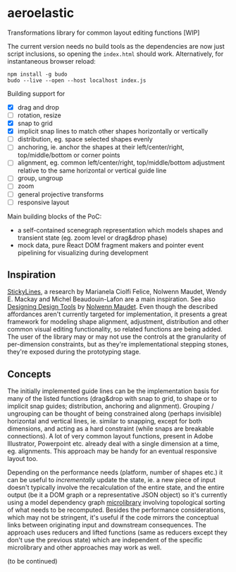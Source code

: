 # aeroelastic

Transformations library for common layout editing functions [WIP]

The current version needs no build tools as the dependencies are now just script inclusions, so opening the `index.html` should work. Alternatively, for instantaneous browser reload:

```
npm install -g budo
budo --live --open --host localhost index.js
```

Building support for

- [x] drag and drop
- [ ] rotation, resize
- [x] snap to grid
- [x] implicit snap lines to match other shapes horizontally or vertically
- [ ] distribution, eg. space selected shapes evenly
- [ ] anchoring, ie. anchor the shapes at their left/center/right, top/middle/bottom or corner points
- [ ] alignment, eg. common left/center/right, top/middle/bottom adjustment relative to the same horizontal or vertical guide line
- [ ] group, ungroup
- [ ] zoom
- [ ] general projective transforms
- [ ] responsive layout

Main building blocks of the PoC:

- a self-contained scenegraph representation which models shapes and transient state (eg. zoom level or drag&drop phase)
- mock data, pure React DOM fragment makers and pointer event pipelining for visualizing during development

## Inspiration

[StickyLines](https://www.youtube.com/watch?v=0msyWHrw40A), a research by Marianela Ciolfi Felice, Nolwenn Maudet, Wendy E. Mackay and Michel Beaudouin-Lafon are a main inspiration. See also [Designing Design Tools](http://www.designing-design-tools.nolwennmaudet.com/) by [Nolwenn Maudet](http://phd.nolwennmaudet.com/). Even though the described affordances aren't currently targeted for implementation, it presents a great framework for modeling shape alignment, adjustment, distribution and other common visual editing functionality, so related functions are being added. The user of the library may or may not use the controls at the granularity of per-dimension constraints, but as they're implementational stepping stones, they're exposed during the prototyping stage.


## Concepts

The initially implemented guide lines can be the implementation basis for many of the listed functions (drag&drop with snap to grid, to shape or to implicit snap guides; distribution, anchoring and alignment). Grouping / ungrouping can be thought of being constrained along (perhaps invisible) horizontal and vertical lines, ie. similar to snapping, except for both dimensions, and acting as a hard constraint (while snaps are breakable connections). A lot of very common layout functions, present in Adobe Illustrator, Powerpoint etc. already deal with a single dimension at a time, eg. alignments. This approach may be handy for an eventual responsive layout too.

Depending on the performance needs (platform, number of shapes etc.) it can be useful to _incrementally_ update the state, ie. a new piece of input doesn't typically involve the recalculation of the entire state, and the entire output (be it a DOM graph or a representative JSON object) so it's currently using a model dependency graph [microlibrary](https://github.com/monfera/crosslink) involving topological sorting of what needs to be recomputed. Besides the performance considerations, which may not be stringent, it's useful if the code mirrors the conceptual links between originating input and downstream consequences. The approach uses reducers and lifted functions (same as reducers except they don't use the previous state) which are independent of the specific microlibrary and other approaches may work as well.

(to be continued)